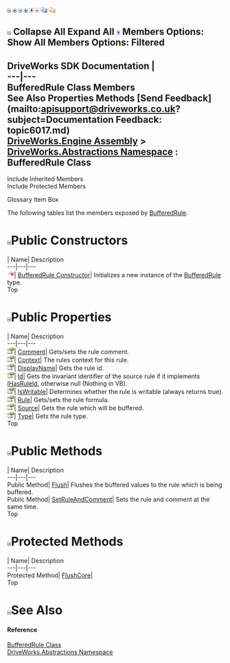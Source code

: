 ![](dotnetimages/collapse.gif) ![](dotnetimages/expand.gif) ![](dotnetimages/collapse.gif) ![](dotnetimages/expand.gif) ![](dotnetimages/drpdown.gif) ![](dotnetimages/drpdown_orange.gif) ![](dotnetimages/copycode.gif) ![](dotnetimages/copycodeHighlight.gif)

![](dotnetimages/collapse.gif) Collapse All Expand All ![](dotnetimages/drpdown.gif) Members Options: Show All  Members Options: Filtered   
---  
DriveWorks SDK Documentation  |   
---|---  
BufferedRule Class Members   
See Also Properties Methods [Send Feedback](mailto:apisupport@driveworks.co.uk?subject=Documentation Feedback: topic6017.md)  
[DriveWorks.Engine Assembly](topic2156.md) > [DriveWorks.Abstractions Namespace](topic5939.md) : BufferedRule Class  
---  
  
Include Inherited Members    
Include Protected Members  


Glossary Item Box

The following tables list the members exposed by [BufferedRule](topic6017.md).

# ![](dotnetimages/collapse.gif)Public Constructors

| Name| Description  
---|---|---  
![Public Constructor](dotnetimages/publicConstructor.gif)| [BufferedRule Constructor](topic6023.md)| Initializes a new instance of the [BufferedRule](topic6017.md) type.   
Top

# ![](dotnetimages/collapse.gif)Public Properties

| Name| Description  
---|---|---  
![Public Property](dotnetimages/publicProperty.gif)| [Comment](topic6027.md)| Gets/sets the rule comment.   
![Public Property](dotnetimages/publicProperty.gif)| [Context](topic6028.md)| The rules context for this rule.   
![Public Property](dotnetimages/publicProperty.gif)| [DisplayName](topic6029.md)| Gets the rule id.   
![Public Property](dotnetimages/publicProperty.gif)| [Id](topic6030.md)| Gets the invariant identifier of the source rule if it implements [IHasRuleId](topic5957.md), otherwise null (Nothing in VB).   
![Public Property](dotnetimages/publicProperty.gif)| [IsWritable](topic6031.md)| Determines whether the rule is writable (always returns true).   
![Public Property](dotnetimages/publicProperty.gif)| [Rule](topic6032.md)| Gets/sets the rule formula.   
![Public Property](dotnetimages/publicProperty.gif)| [Source](topic6033.md)| Gets the rule which will be buffered.   
![Public Property](dotnetimages/publicProperty.gif)| [Type](topic6034.md)| Gets the rule type.   
Top

# ![](dotnetimages/collapse.gif)Public Methods

| Name| Description  
---|---|---  
Public Method| [Flush](topic6024.md)| Flushes the buffered values to the rule which is being buffered.   
Public Method| [SetRuleAndComment](topic6026.md)| Sets the rule and comment at the same time.   
Top

# ![](dotnetimages/collapse.gif)Protected Methods

| Name| Description  
---|---|---  
Protected Method| [FlushCore](topic6025.md)|   
Top

# ![](dotnetimages/collapse.gif)See Also

#### Reference

[BufferedRule Class](topic6017.md)   
[DriveWorks.Abstractions Namespace](topic5939.md)


